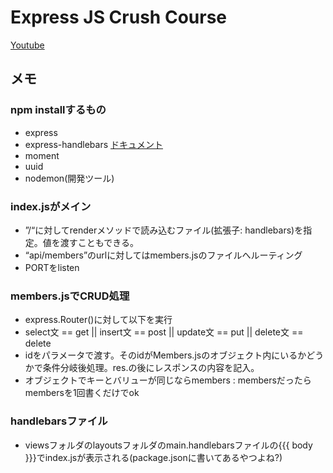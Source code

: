 # Express JS Crush Course

[Youtube](https://www.youtube.com/watch?v=L72fhGm1tfE)

## メモ
### npm installするもの  
- express  
- express-handlebars [ドキュメント](https://www.npmjs.com/package/express-handlebars)  
- moment  
- uuid  
- nodemon(開発ツール)  

### index.jsがメイン
- ”/“に対してrenderメソッドで読み込むファイル(拡張子: handlebars)を指定。値を渡すこともできる。  
- “api/members”のurlに対してはmembers.jsのファイルへルーティング  
- PORTをlisten  

### members.jsでCRUD処理
- express.Router()に対して以下を実行  
- select文 == get || insert文 == post || update文 == put || delete文 == delete  
- idをパラメータで渡す。そのidがMembers.jsのオブジェクト内にいるかどうかで条件分岐後処理。res.の後にレスポンスの内容を記入。  
- オブジェクトでキーとバリューが同じならmembers : membersだったらmembersを1回書くだけでok  

### handlebarsファイル
- viewsフォルダのlayoutsフォルダのmain.handlebarsファイルの{{{ body }}}でindex.jsが表示される(package.jsonに書いてあるやつよね?)   
